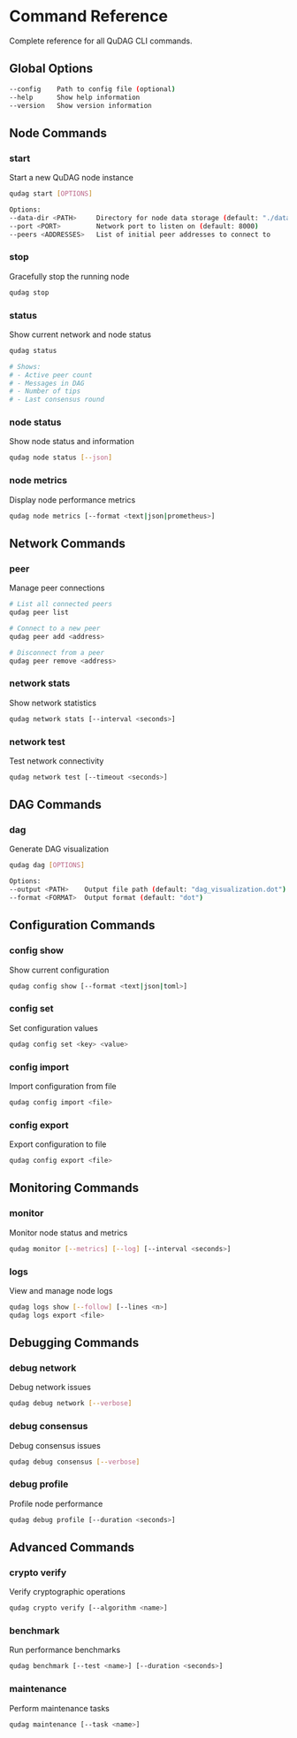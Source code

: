 # Command Reference

Complete reference for all QuDAG CLI commands.

## Global Options

```bash
--config    Path to config file (optional)
--help      Show help information
--version   Show version information
```

## Node Commands

### start
Start a new QuDAG node instance
```bash
qudag start [OPTIONS]

Options:
--data-dir <PATH>     Directory for node data storage (default: "./data")
--port <PORT>         Network port to listen on (default: 8000)
--peers <ADDRESSES>   List of initial peer addresses to connect to
```

### stop
Gracefully stop the running node
```bash
qudag stop
```

### status
Show current network and node status
```bash
qudag status

# Shows:
# - Active peer count
# - Messages in DAG
# - Number of tips
# - Last consensus round
```

### node status
Show node status and information
```bash
qudag node status [--json]
```

### node metrics
Display node performance metrics
```bash
qudag node metrics [--format <text|json|prometheus>]
```

## Network Commands

### peer
Manage peer connections
```bash
# List all connected peers
qudag peer list

# Connect to a new peer
qudag peer add <address>

# Disconnect from a peer
qudag peer remove <address>
```

### network stats
Show network statistics
```bash
qudag network stats [--interval <seconds>]
```

### network test
Test network connectivity
```bash
qudag network test [--timeout <seconds>]
```

## DAG Commands

### dag
Generate DAG visualization
```bash
qudag dag [OPTIONS]

Options:
--output <PATH>    Output file path (default: "dag_visualization.dot")
--format <FORMAT>  Output format (default: "dot")
```

## Configuration Commands

### config show
Show current configuration
```bash
qudag config show [--format <text|json|toml>]
```

### config set
Set configuration values
```bash
qudag config set <key> <value>
```

### config import
Import configuration from file
```bash
qudag config import <file>
```

### config export
Export configuration to file
```bash
qudag config export <file>
```

## Monitoring Commands

### monitor
Monitor node status and metrics
```bash
qudag monitor [--metrics] [--log] [--interval <seconds>]
```

### logs
View and manage node logs
```bash
qudag logs show [--follow] [--lines <n>]
qudag logs export <file>
```

## Debugging Commands

### debug network
Debug network issues
```bash
qudag debug network [--verbose]
```

### debug consensus
Debug consensus issues
```bash
qudag debug consensus [--verbose]
```

### debug profile
Profile node performance
```bash
qudag debug profile [--duration <seconds>]
```

## Advanced Commands

### crypto verify
Verify cryptographic operations
```bash
qudag crypto verify [--algorithm <name>]
```

### benchmark
Run performance benchmarks
```bash
qudag benchmark [--test <name>] [--duration <seconds>]
```

### maintenance
Perform maintenance tasks
```bash
qudag maintenance [--task <name>]
```